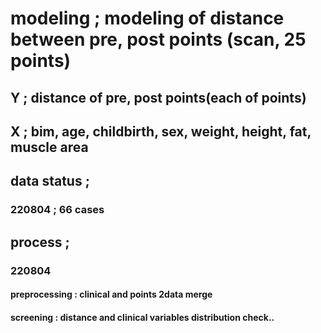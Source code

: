 # modeling ;  modeling of distance between pre, post points (scan, 25 points)
## Y ; distance of pre, post points(each of points)
## X ; bim, age, childbirth, sex, weight, height, fat, muscle area

## data status ; 
### 220804 ; 66 cases 

## process ; 
### 220804
#### preprocessing : clinical and points 2data merge
#### screening : distance and clinical variables distribution check..
